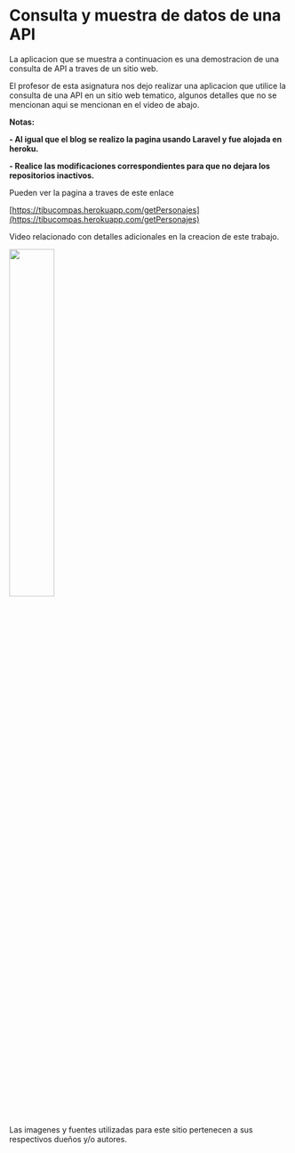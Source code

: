 # Consulta y muestra de datos de una API

<!----Descripcion---->
La aplicacion que se muestra a continuacion es una demostracion de una consulta de API a traves de un sitio web.

El profesor de esta asignatura nos dejo realizar una aplicacion que utilice la consulta de una API en un sitio web tematico, algunos detalles que no se mencionan aqui se mencionan en el video de abajo.
<!----Separador de la descripcion ---->

<!----Notas---->
**Notas:**

**- Al igual que el blog se realizo la pagina usando Laravel y fue alojada en heroku.**

**- Realice las modificaciones correspondientes para que no dejara los repositorios inactivos.**
<!----Separador de las notas---->

<!----Separador---->
Pueden ver la pagina a traves de este enlace

[https://tibucompas.herokuapp.com/getPersonajes](https://tibucompas.herokuapp.com/getPersonajes)

Video relacionado con detalles adicionales en la creacion de este trabajo.

[<img src="https://i.ytimg.com/vi/Gn8XFnScJ3U/maxresdefault.jpg" width="40%">](https://www.youtube.com/watch?v=Gn8XFnScJ3U)

Las imagenes y fuentes utilizadas para este sitio pertenecen a sus respectivos dueños y/o autores.
<!----Fin del separador---->
